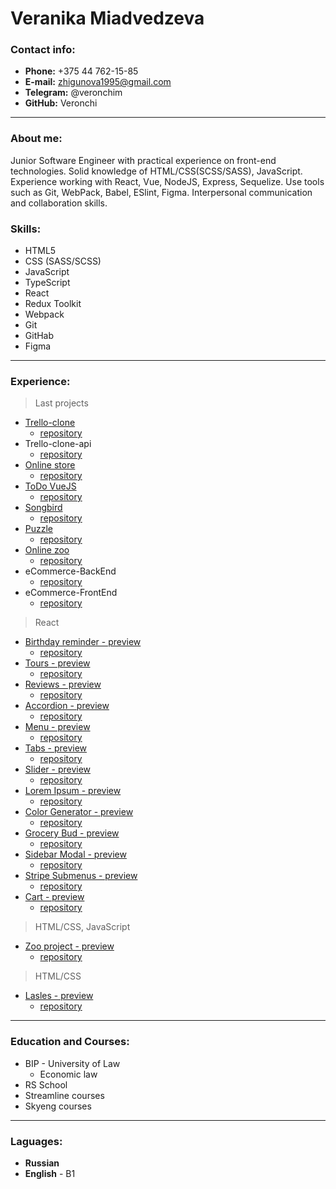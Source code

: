 # Veranika Miadvedzeva

### Contact info:

- **Phone:** +375 44 762-15-85
- **E-mail:** zhigunova1995@gmail.com
- **Telegram:** @veronchim
- **GitHub:** Veronchi

---

### About me:

Junior Software Engineer with practical experience on front-end technologies. Solid knowledge of HTML/CSS(SCSS/SASS), JavaScript. Experience working with React, Vue, NodeJS, Express, Sequelize. Use tools such as Git, WebPack, Babel, ESlint, Figma. Interpersonal communication and collaboration skills.

### Skills:

- HTML5
- CSS (SASS/SCSS)
- JavaScript
- TypeScript
- React
- Redux Toolkit
- Webpack
- Git
- GitHab
- Figma

---

### Experience:

> Last projects
- [Trello-clone](https://trello-clone-appl.netlify.app/welcome)
  - [repository](https://github.com/Veronchi/Rs-Clone/tree/develop)
- Trello-clone-api
  - [repository](https://github.com/Veronchi/trello-clone-api)
- [Online store](https://veronchi.github.io/online-store/)
  - [repository](https://github.com/Veronchi/online-store/tree/develop)
- [ToDo VueJS](https://veronchi.github.io/ToDo-VueJS/index)
  - [repository](https://github.com/Veronchi/ToDo-VueJS)
- [Songbird](https://rolling-scopes-school.github.io/veronchi-JSFE2022Q3/songbird/)
  - [repository](https://github.com/rolling-scopes-school/veronchi-JSFE2022Q3/tree/songbird)
- [Puzzle](https://rolling-scopes-school.github.io/veronchi-JSFE2022Q3/rss-gem-puzzle/)
  - [repository](https://github.com/rolling-scopes-school/veronchi-JSFE2022Q3/tree/rss-gem-puzzle/rss-gem-puzzle)
- [Online zoo](https://rolling-scopes-school.github.io/veronchi-JSFE2022Q3/online-zoo/index.html)
  - [repository](https://github.com/rolling-scopes-school/veronchi-JSFE2022Q3/tree/online-zoo)
- eCommerce-BackEnd
  - [repository](https://github.com/Veronchi/eCommerce-backEnd)
- eCommerce-FrontEnd
  - [repository](https://github.com/Veronchi/eCommerce-FrontEnd)

> React

- [Birthday reminder - preview](https://veronchi.github.io/birthday-reminder/build/)
  - [repository](https://github.com/Veronchi/birthday-reminder)
- [Tours - preview](https://veronchi.github.io/tours/build/)
  - [repository](https://github.com/Veronchi/tours)
- [Reviews - preview](https://veronchi.github.io/reviews/build/)
  - [repository](https://github.com/Veronchi/reviews)
- [Accordion - preview](https://veronchi.github.io/accordion/build/)
  - [repository](https://github.com/Veronchi/accordion)
- [Menu - preview](https://veronchi.github.io/menu/build/)
  - [repository](https://github.com/Veronchi/menu)
- [Tabs - preview](https://veronchi.github.io/tabs/build/)
  - [repository](https://github.com/Veronchi/tabs)
- [Slider - preview](https://veronchi.github.io/slider/build/)
  - [repository](https://github.com/Veronchi/slider)
- [Lorem Ipsum - preview](https://veronchi.github.io/lorem-ipsum/build/)
  - [repository](https://github.com/Veronchi/lorem-ipsum)
- [Color Generator - preview](https://veronchi.github.io/color-generator/build/)
  - [repository](https://github.com/Veronchi/color-generator)
- [Grocery Bud - preview](https://veronchi.github.io/grocery-bud/build/)
  - [repository](https://github.com/Veronchi/grocery-bud)
- [Sidebar Modal - preview](https://veronchi.github.io/sidebar-modal/build/)
  - [repository](https://github.com/Veronchi/sidebar-modal)
- [Stripe Submenus - preview](https://veronchi.github.io/stripe-submenus/build/)
  - [repository](https://github.com/Veronchi/stripe-submenus)
- [Cart - preview](https://veronchi.github.io/cart/build/)
  - [repository](https://github.com/Veronchi/cart)

> HTML/CSS, JavaScript

- [Zoo project - preview](https://veronchi.github.io/zoo-project/dist/)
  - [repository](https://github.com/Veronchi/zoo-project)

> HTML/CSS

- [Lasles - preview](https://veronchi.github.io/lasles/)
  - [repository](https://github.com/Veronchi/lasles)

---

### Education and Courses:

- BIP - University of Law
  - Economic law
- RS School
- Streamline courses
- Skyeng courses

---

### Laguages:

- **Russian**
- **English** - B1
